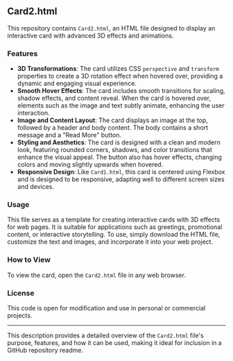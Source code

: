 ## Card2.html

This repository contains `Card2.html`, an HTML file designed to display an interactive card with advanced 3D effects and animations.

### Features

- **3D Transformations**: The card utilizes CSS `perspective` and `transform` properties to create a 3D rotation effect when hovered over, providing a dynamic and engaging visual experience.
- **Smooth Hover Effects**: The card includes smooth transitions for scaling, shadow effects, and content reveal. When the card is hovered over, elements such as the image and text subtly animate, enhancing the user interaction.
- **Image and Content Layout**: The card displays an image at the top, followed by a header and body content. The body contains a short message and a "Read More" button.
- **Styling and Aesthetics**: The card is designed with a clean and modern look, featuring rounded corners, shadows, and color transitions that enhance the visual appeal. The button also has hover effects, changing colors and moving slightly upwards when hovered.
- **Responsive Design**: Like `Card1.html`, this card is centered using Flexbox and is designed to be responsive, adapting well to different screen sizes and devices.

### Usage

This file serves as a template for creating interactive cards with 3D effects for web pages. It is suitable for applications such as greetings, promotional content, or interactive storytelling. To use, simply download the HTML file, customize the text and images, and incorporate it into your web project.

### How to View

To view the card, open the `Card2.html` file in any web browser.

### License

This code is open for modification and use in personal or commercial projects.

---

This description provides a detailed overview of the `Card2.html` file's purpose, features, and how it can be used, making it ideal for inclusion in a GitHub repository readme.
